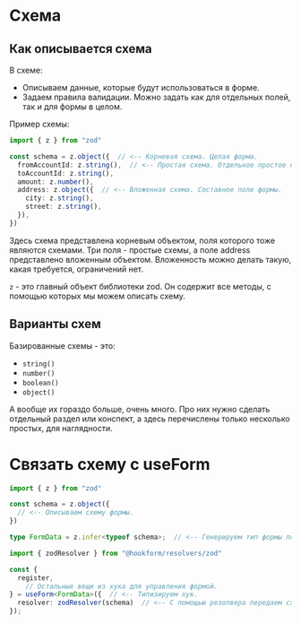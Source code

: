 # Схема

## Как описывается схема

В схеме:

* Описываем данные, которые будут использоваться в форме.
* Задаем правила валидации. Можно задать как для отдельных полей, так и для формы в целом.

Пример схемы:

```typescript
import { z } from "zod"

const schema = z.object({  // <-- Корневая схема. Целая форма.
  fromAccountId: z.string(),  // <-- Простая схема. Отдельное простое поле формы.
  toAccountId: z.string(),
  amount: z.number(),
  address: z.object({  // <-- Вложенная схема. Составное поле формы.
    city: z.string(),
    street: z.string(),
  }),
})
```

Здесь схема представлена корневым объектом, поля которого тоже являются схемами. Три поля - простые схемы, а поле address представлено вложенным объектом. Вложенность можно делать такую, какая требуется, ограничений нет.

`z` - это главный объект библиотеки zod. Он содержит все методы, с помощью которых мы можем описать схему.

## Варианты схем

Базированные схемы - это:

* `string()`
* `number()`
* `boolean()`
* `object()`

А вообще их гораздо больше, очень много. Про них нужно сделать отдельный раздел или конспект, а здесь перечислены только несколько простых, для наглядности.

# Связать схему с useForm

```typescript
import { z } from "zod"

const schema = z.object({
  // <-- Описываем схему формы.
})

type FormData = z.infer<typeof schema>;  // <-- Генерируем тип формы по схеме.
```

```typescript
import { zodResolver } from "@hookform/resolvers/zod"

const {
  register,
	// Остальные вещи из хука для управления формой.
} = useForm<FormData>({  // <-- Типизируем хук.
  resolver: zodResolver(schema)  // <-- С помощью резолвера передаем схему в хук.
});
```

